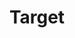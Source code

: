 ---
title: "Target"
url: /los-angeles/target-west-santa-monica-boulevard/
shop: department store
---
